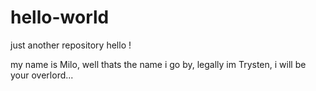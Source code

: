 # hello-world
just another repository
hello !

my name is Milo, well thats the name i go by, legally im Trysten,
i will be your overlord...
